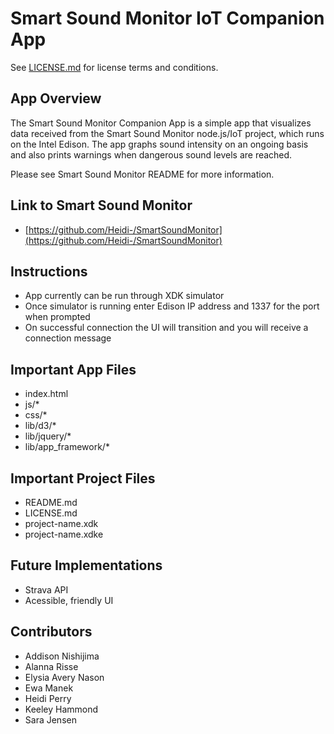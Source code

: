 Smart Sound Monitor IoT Companion App
===================================

See [LICENSE.md](LICENSE.md) for license terms and conditions.

App Overview
------------
The Smart Sound Monitor Companion App is a simple app that visualizes
data received from the Smart Sound Monitor node.js/IoT project, which runs on the Intel Edison. The app graphs sound intensity on an ongoing basis and also prints warnings when dangerous sound levels are reached. 

Please see Smart Sound Monitor README for more information.

Link to Smart Sound Monitor
--------------------------
* [https://github.com/Heidi-/SmartSoundMonitor](https://github.com/Heidi-/SmartSoundMonitor)

Instructions
--------------------------
* App currently can be run through XDK simulator 
* Once simulator is running enter Edison IP address and 1337 for the port when prompted
* On successful connection the UI will transition and you will receive a connection message

Important App Files
--------------------------
* index.html
* js/*
* css/*
* lib/d3/*
* lib/jquery/*
* lib/app_framework/*

Important Project Files
------------------------------
* README.md
* LICENSE.md
* project-name.xdk
* project-name.xdke

Future Implementations
------------------------------
* Strava API
* Acessible, friendly UI

Contributors
------------------------------
* Addison Nishijima
* Alanna Risse
* Elysia Avery Nason
* Ewa Manek
* Heidi Perry
* Keeley Hammond
* Sara Jensen